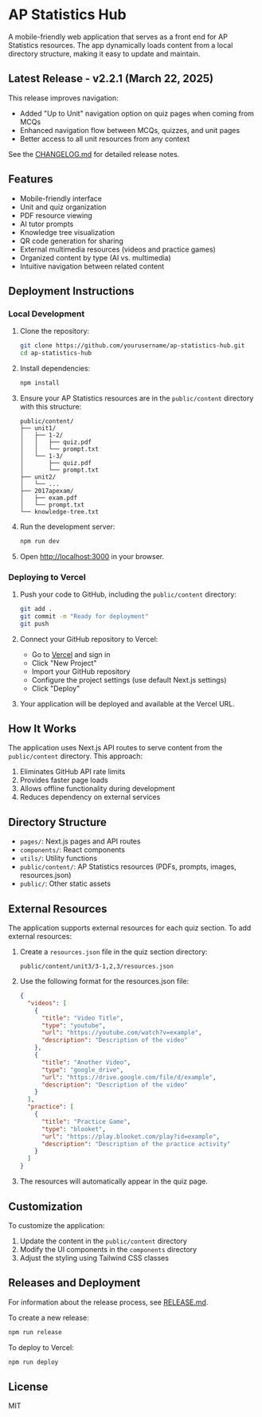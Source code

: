 # AP Statistics Hub

A mobile-friendly web application that serves as a front end for AP Statistics resources. The app dynamically loads content from a local directory structure, making it easy to update and maintain.

## Latest Release - v2.2.1 (March 22, 2025)

This release improves navigation:
- Added "Up to Unit" navigation option on quiz pages when coming from MCQs
- Enhanced navigation flow between MCQs, quizzes, and unit pages
- Better access to all unit resources from any context

See the [CHANGELOG.md](CHANGELOG.md) for detailed release notes.

## Features

- Mobile-friendly interface
- Unit and quiz organization
- PDF resource viewing
- AI tutor prompts
- Knowledge tree visualization
- QR code generation for sharing
- External multimedia resources (videos and practice games)
- Organized content by type (AI vs. multimedia)
- Intuitive navigation between related content

## Deployment Instructions

### Local Development

1. Clone the repository:
   ```bash
   git clone https://github.com/yourusername/ap-statistics-hub.git
   cd ap-statistics-hub
   ```

2. Install dependencies:
   ```bash
   npm install
   ```

3. Ensure your AP Statistics resources are in the `public/content` directory with this structure:
   ```
   public/content/
   ├── unit1/
   │   ├── 1-2/
   │   │   ├── quiz.pdf
   │   │   └── prompt.txt
   │   └── 1-3/
   │       ├── quiz.pdf
   │       └── prompt.txt
   ├── unit2/
   │   └── ...
   ├── 2017apexam/
   │   ├── exam.pdf
   │   └── prompt.txt
   └── knowledge-tree.txt
   ```

4. Run the development server:
   ```bash
   npm run dev
   ```

5. Open [http://localhost:3000](http://localhost:3000) in your browser.

### Deploying to Vercel

1. Push your code to GitHub, including the `public/content` directory:
   ```bash
   git add .
   git commit -m "Ready for deployment"
   git push
   ```

2. Connect your GitHub repository to Vercel:
   - Go to [Vercel](https://vercel.com) and sign in
   - Click "New Project"
   - Import your GitHub repository
   - Configure the project settings (use default Next.js settings)
   - Click "Deploy"

3. Your application will be deployed and available at the Vercel URL.

## How It Works

The application uses Next.js API routes to serve content from the `public/content` directory. This approach:

1. Eliminates GitHub API rate limits
2. Provides faster page loads
3. Allows offline functionality during development
4. Reduces dependency on external services

## Directory Structure

- `pages/`: Next.js pages and API routes
- `components/`: React components
- `utils/`: Utility functions
- `public/content/`: AP Statistics resources (PDFs, prompts, images, resources.json)
- `public/`: Other static assets

## External Resources

The application supports external resources for each quiz section. To add external resources:

1. Create a `resources.json` file in the quiz section directory:
   ```
   public/content/unit3/3-1,2,3/resources.json
   ```

2. Use the following format for the resources.json file:
   ```json
   {
     "videos": [
       {
         "title": "Video Title",
         "type": "youtube",
         "url": "https://youtube.com/watch?v=example",
         "description": "Description of the video"
       },
       {
         "title": "Another Video",
         "type": "google_drive",
         "url": "https://drive.google.com/file/d/example",
         "description": "Description of the video"
       }
     ],
     "practice": [
       {
         "title": "Practice Game",
         "type": "blooket",
         "url": "https://play.blooket.com/play?id=example",
         "description": "Description of the practice activity"
       }
     ]
   }
   ```

3. The resources will automatically appear in the quiz page.

## Customization

To customize the application:

1. Update the content in the `public/content` directory
2. Modify the UI components in the `components` directory
3. Adjust the styling using Tailwind CSS classes

## Releases and Deployment

For information about the release process, see [RELEASE.md](RELEASE.md).

To create a new release:

```bash
npm run release
```

To deploy to Vercel:

```bash
npm run deploy
```

## License

MIT 